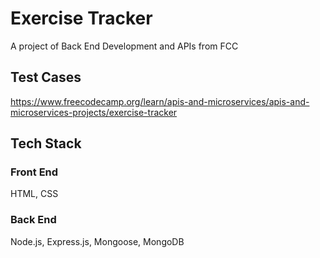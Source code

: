 # Exercise Tracker

A project of Back End Development and APIs from FCC

## Test Cases 
https://www.freecodecamp.org/learn/apis-and-microservices/apis-and-microservices-projects/exercise-tracker

## Tech Stack
### Front End
HTML, CSS
### Back End
Node.js, Express.js, Mongoose, MongoDB 